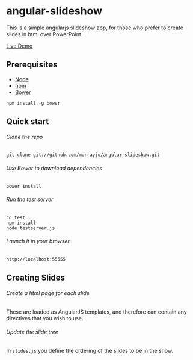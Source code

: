 # angular-slideshow
This is a simple angularjs slideshow app, for those who prefer to create slides in html over PowerPoint.

[Live Demo](http://murrayju.github.io/angular-slideshow/)

## Prerequisites

+ [Node](http://nodejs.org/)
+ [npm](http://npmjs.org/)
+ [Bower](http://bower.io)

```
npm install -g bower
```

## Quick start

###### Clone the repo

```
git clone git://github.com/murrayju/angular-slideshow.git
```
###### Use Bower to download dependencies

```
bower install
```
###### Run the test server

```
cd test
npm install
node testserver.js
```
###### Launch it in your browser

```
http://localhost:55555
```

## Creating Slides
###### Create a html page for each slide
These are loaded as AngularJS templates, and therefore can contain any directives that you wish to use.
###### Update the slide tree
In `slides.js` you define the ordering of the slides to be in the show.